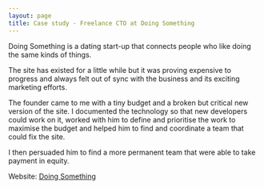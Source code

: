 ```yaml
---
layout: page
title: Case study - Freelance CTO at Doing Something
---
```


Doing Something is a dating start-up that connects people who like doing the same kinds of things.

The site has existed for a little while but it was proving expensive to progress and always felt out of sync with the business and its exciting marketing efforts. 

The founder came to me with a tiny budget and a broken but critical new version of the site. I documented the technology so that new developers could work on it, worked with him to define and prioritise the work to maximise the budget and helped him to find and coordinate a team that could fix the site.

I then persuaded him to find a more permanent team that were able to take payment in equity. 

Website: [Doing Something](http://www.doingsomething.co.uk/)
